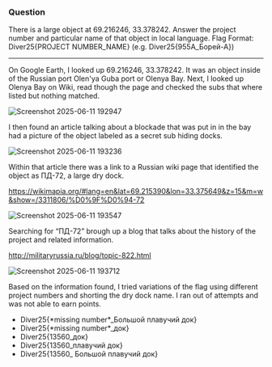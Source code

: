 ### Question 
There is a large object at 69.216246, 33.378242. Answer the project number and particular name of that object in local language. Flag Format: Diver25{PROJECT NUMBER_NAME} (e.g. Diver25{955А_Борей-А})

-------------------------------

On Google Earth, I looked up 69.216246, 33.378242. It was an object inside of the Russian port Olen'ya Guba port or Olenya Bay. Next, I looked up Olenya Bay on Wiki, read though the page and checked the subs that where listed but nothing matched.

![Screenshot 2025-06-11 192947](https://github.com/user-attachments/assets/928b869c-1a48-4237-9128-a26f88a8d167)

I then found an article talking about a blockade that was put in in the bay had a picture of the object labeled as a secret sub hiding docks. 

![Screenshot 2025-06-11 193236](https://github.com/user-attachments/assets/b4fcde98-79fb-4b22-a5d9-77fef7f761ed)

Within that article there was a link to a Russian wiki page that identified the object as ПД-72, a large dry dock. 

https://wikimapia.org/#lang=en&lat=69.215390&lon=33.375649&z=15&m=w&show=/3311806/%D0%9F%D0%94-72

![Screenshot 2025-06-11 193547](https://github.com/user-attachments/assets/dbef06ed-beb6-4c9c-8e13-94a7e0451f81)

Searching for “ПД-72” brough up a blog that talks about the history of the project and related information.

http://militaryrussia.ru/blog/topic-822.html

![Screenshot 2025-06-11 193712](https://github.com/user-attachments/assets/bd94d8b1-cbad-417d-adbf-33413ac59f5c)

Based on the information found, I tried variations of the flag using different project numbers and shorting the dry dock name. I ran out of attempts and was not able to earn points.

- Diver25{\*missing number\*_Большой плавучий док}
- Diver25{\*missing number\*_док}
- Diver25{13560_док}
- Diver25{13560_плавучий док}
- Diver25{13560_ Большой плавучий док}

